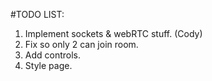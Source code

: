 #TODO LIST:
1. Implement sockets & webRTC stuff. (Cody)
2. Fix so only 2 can join room.
3. Add controls.
4. Style page.
